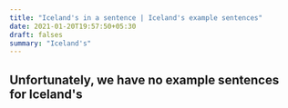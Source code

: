 ```yaml
---
title: "Iceland's in a sentence | Iceland's example sentences"
date: 2021-01-20T19:57:50+05:30
draft: falses
summary: "Iceland's"
---
```

## Unfortunately, we have no example sentences for Iceland's                 
